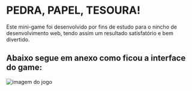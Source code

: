 <h1>PEDRA, PAPEL, TESOURA!</h1>

<p>Este mini-game foi desenvolvido por fins de estudo para o nincho de desenvolvimento web, tendo assim um resultado satisfatório e bem divertido.</p>

<h2>Abaixo segue em anexo como ficou a interface do game:</h2>
<img src="assets/images/game.png" alt="imagem do jogo">
